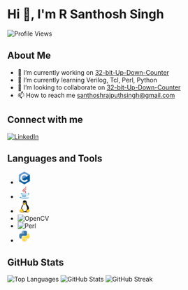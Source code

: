 # Hi 👋, I'm R Santhosh Singh

![Profile Views](https://komarev.com/ghpvc/?username=rajputhsanthoshsingh&label=Profile%20views&color=0e75b6&style=flat)

## About Me

- 🔭 I’m currently working on [32-bit-Up-Down-Counter](https://github.com/RajputhSanthoshSingh/32-bit-Up-Down-Counter)
- 🌱 I’m currently learning Verilog, Tcl, Perl, Python
- 👯 I’m looking to collaborate on [32-bit-Up-Down-Counter](https://github.com/RajputhSanthoshSingh/32-bit-Up-Down-Counter)
- 📫 How to reach me [santhoshrajputhsingh@gmail.com](mailto:santhoshrajputhsingh@gmail.com)

## Connect with me

[![LinkedIn](https://raw.githubusercontent.com/rahuldkjain/github-profile-readme-generator/master/src/images/icons/Social/linked-in-alt.svg)](https://www.linkedin.com/in/santhoshrajputh/)

## Languages and Tools

- <img src="https://raw.githubusercontent.com/devicons/devicon/master/icons/c/c-original.svg" width="30" height="30" alt="C">
- <img src="https://raw.githubusercontent.com/devicons/devicon/master/icons/java/java-original.svg" width="30" height="30" alt="Java">
- <img src="https://raw.githubusercontent.com/devicons/devicon/master/icons/linux/linux-original.svg" width="30" height="30" alt="Linux">
- <img src="https://www.vectorlogo.zone/logos/opencv/opencv-icon.svg" width="30" height="30" alt="OpenCV">
- <img src="https://api.iconify.design/logos-perl.svg" width="30" height="30" alt="Perl">
- <img src="https://raw.githubusercontent.com/devicons/devicon/master/icons/python/python-original.svg" width="30" height="30" alt="Python">

## GitHub Stats

![Top Languages](https://github-readme-stats.vercel.app/api/top-langs/?username=rajputhsanthoshsingh&show_icons=true&locale=en&layout=compact)
![GitHub Stats](https://github-readme-stats.vercel.app/api/?username=rajputhsanthoshsingh&show_icons=true&locale=en)
![GitHub Streak](https://github-readme-streak-stats.herokuapp.com/?user=rajputhsanthoshsingh)
